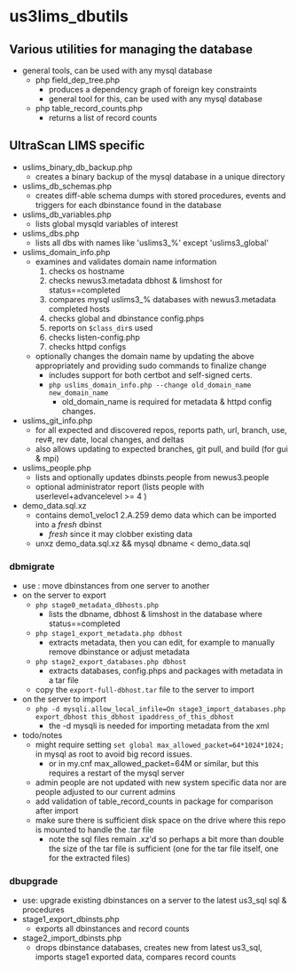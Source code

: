 # us3lims_dbutils

## Various utilities for managing the database

 - general tools, can be used with any mysql database
   - php field_dep_tree.php
     - produces a dependency graph of foreign key constraints
     - general tool for this, can be used with any mysql database
   - php table_record_counts.php
     - returns a list of record counts

## UltraScan LIMS specific
 - uslims_binary_db_backup.php
   - creates a binary backup of the mysql database in a unique directory
 - uslims_db_schemas.php
   - creates diff-able schema dumps with stored procedures, events and triggers for each dbinstance found in the database
 - uslims_db_variables.php
   - lists global mysqld variables of interest
 - uslims_dbs.php
   - lists all dbs with names like 'uslims3_%' except 'uslims3_global'
 - uslims_domain_info.php
   - examines and validates domain name information
     1. checks os hostname
     2. checks newus3.metadata dbhost & limshost for status==completed
     3. compares mysql uslims3_% databases with newus3.metadata completed hosts
     4. checks global and dbinstance config.phps
     5. reports on ```$class_dir```s used
     6. checks listen-config.php
     7. checks httpd configs
   - optionally changes the domain name by updating the above appropriately and providing sudo commands to finalize change
     - includes support for both certbot and self-signed certs.
     - ```php uslims_domain_info.php --change old_domain_name new_domain_name```
       - old_domain_name is required for metadata & httpd config changes.
 - uslims_git_info.php
   - for all expected and discovered repos, reports path, url, branch, use, rev#, rev date, local changes, and deltas
   - also allows updating to expected branches, git pull, and build (for gui & mpi)
 - uslims_people.php
   - lists and optionally updates dbinsts.people from newus3.people
   - optional administrator report (lists people with userlevel+advancelevel >= 4 )
 - demo_data.sql.xz
   - contains demo1_veloc1 2.A.259 demo data which can be imported into a *fresh* dbinst
     - *fresh* since it may clobber existing data
   - unxz demo_data.sql.xz && mysql dbname < demo_data.sql

### dbmigrate
 - use : move dbinstances from one server to another
 - on the server to export
   - ```php stage0_metadata_dbhosts.php```
     - lists the dbname, dbhost & limshost in the database where status==completed 
   - ```php stage1_export_metadata.php dbhost```
     - extracts metadata, then you can edit, for example to manually remove dbinstance or adjust metadata
   - ```php stage2_export_databases.php dbhost```
     - extracts databases, config.phps and packages with metadata in a tar file
   - copy the ```export-full-dbhost.tar``` file to the server to import
 - on the server to import 
   - ```php -d mysqli.allow_local_infile=On stage3_import_databases.php export_dbhost this_dbhost ipaddress_of_this_dbhost```
     - the -d mysqli is needed for importing metadata from the xml
 - todo/notes
   - might require setting ```set global max_allowed_packet=64*1024*1024;``` in mysql as root to avoid big record issues.
     - or in my.cnf max_allowed_packet=64M or similar, but this requires a restart of the mysql server
   - admin people are not updated with new system specific data nor are people adjusted to our current admins
   - add validation of table_record_counts in package for comparison after import
   - make sure there is sufficient disk space on the drive where this repo is mounted to handle the .tar file
     - note the sql files remain .xz'd so perhaps a bit more than double the size of the tar file is sufficient (one for the tar file itself, one for the extracted files) 

### dbupgrade
  - use: upgrade existing dbinstances on a server to the latest us3_sql sql & procedures 
  - stage1_export_dbinsts.php
    - exports all dbinstances and record counts
  - stage2_import_dbinsts.php
    - drops dbinstance databases, creates new from latest us3_sql, imports stage1 exported data, compares record counts
 
